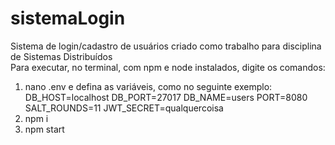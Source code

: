 # sistemaLogin
Sistema de login/cadastro de usuários criado como trabalho para disciplina de Sistemas Distribuídos <br>
Para executar, no terminal, com npm e node instalados, digite os comandos:
  1. nano .env e defina as variáveis, como no seguinte exemplo:
    DB_HOST=localhost
    DB_PORT=27017
    DB_NAME=users
    PORT=8080
    SALT_ROUNDS=11
    JWT_SECRET=qualquercoisa
  2. npm i
  3. npm start
